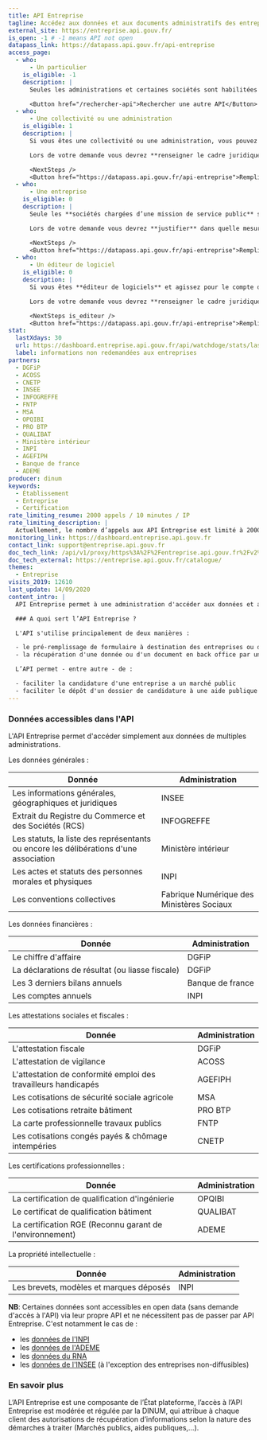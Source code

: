 ```yaml
---
title: API Entreprise
tagline: Accédez aux données et aux documents administratifs des entreprises et des associations, afin de simplifier leurs démarches
external_site: https://entreprise.api.gouv.fr/
is_open: -1 # -1 means API not open
datapass_link: https://datapass.api.gouv.fr/api-entreprise
access_page:
  - who:
      - Un particulier
    is_eligible: -1
    description: |
      Seules les administrations et certaines sociétés sont habilitées à utiliser API Entreprise.

      <Button href="/rechercher-api">Rechercher une autre API</Button>
  - who:
      - Une collectivité ou une administration
    is_eligible: 1
    description: |
      Si vous êtes une collectivité ou une administration, vous pouvez remplir une demande d’accès à l’API Entreprise vous-même pour l'entité que vous représentez.

      Lors de votre demande vous devrez **renseigner le cadre juridique (un texte ou délibération/décision)** qui légitime l'entité pour laquelle vous opérez à recevoir ces données.

      <NextSteps />
      <Button href="https://datapass.api.gouv.fr/api-entreprise">Remplir une demande</Button>
  - who:
      - Une entreprise
    is_eligible: 0
    description: |
      Seule les **sociétés chargées d’une mission de service public** sont éligibles.

      Lors de votre demande vous devrez **justifier** dans quelle mesure vous rentrez dans ce cadre juridique.

      <NextSteps />
      <Button href="https://datapass.api.gouv.fr/api-entreprise">Remplir une demande</Button>
  - who:
      - Un éditeur de logiciel
    is_eligible: 0
    description: |
      Si vous êtes **éditeur de logiciels** et agissez pour le compte d'une administration ou d'une collectivité, vous pouvez remplir vous même une demande d'accès à l'API entreprise pour l'entité que vous représentez.

      Lors de votre demande vous devrez **renseigner le cadre juridique (un texte ou délibération/décision)** qui légitime  l'entité pour laquelle vous opérez à recevoir ces données.

      <NextSteps is_editeur />
      <Button href="https://datapass.api.gouv.fr/api-entreprise">Remplir une demande</Button>
stat:
  lastXdays: 30
  url: https://dashboard.entreprise.api.gouv.fr/api/watchdoge/stats/last_30_days_usage
  label: informations non redemandées aux entreprises
partners:
  - DGFiP
  - ACOSS
  - CNETP
  - INSEE
  - INFOGREFFE
  - FNTP
  - MSA
  - OPQIBI
  - PRO BTP
  - QUALIBAT
  - Ministère intérieur
  - INPI
  - AGEFIPH
  - Banque de france
  - ADEME
producer: dinum
keywords:
  - Établissement
  - Entreprise
  - Certification
rate_limiting_resume: 2000 appels / 10 minutes / IP
rate_limiting_description: |
  Actuellement, le nombre d’appels aux API Entreprise est limité à 2000 requêtes tranche de 10 minutes par IP. Au delà, l’adresse IP est bannie de nos serveurs, et ces derniers ne répondent alors simplement pas. Si vous pensez être dans cette situation, vous pouvez nous contacter à support@entreprise.api.gouv.fr.
monitoring_link: https://dashboard.entreprise.api.gouv.fr
contact_link: support@entreprise.api.gouv.fr
doc_tech_link: /api/v1/proxy/https%3A%2F%2Fentreprise.api.gouv.fr%2Fv2%2Fopen-api.yml
doc_tech_external: https://entreprise.api.gouv.fr/catalogue/
themes:
  - Entreprise
visits_2019: 12610
last_update: 14/09/2020
content_intro: |
  API Entreprise permet à une administration d'accéder aux données et aux documents administratifs des entreprises et des associations, afin de simplifier leurs démarches.

  ### A quoi sert l’API Entreprise ?

  L'API s'utilise principalement de deux manières :

  - le pré-remplissage de formulaire à destination des entreprises ou des associations
  - la récupération d'une donnée ou d'un document en back office par un agent

  L’API permet - entre autre - de :

  - faciliter la candidature d'une entreprise a un marché public
  - faciliter le dépôt d'un dossier de candidature à une aide publique par une entreprise
---
```


### Données accessibles dans l'API

L'API Entreprise permet d'accéder simplement aux données de multiples administrations.

Les données générales :

| Donnée                                                                                | Administration                            |
| ------------------------------------------------------------------------------------- | ----------------------------------------- |
| Les informations générales, géographiques et juridiques                               | INSEE                                     |
| Extrait du Registre du Commerce et des Sociétés (RCS)                                 | INFOGREFFE                                |
| Les statuts, la liste des représentants ou encore les délibérations d'une association | Ministère intérieur                       |
| Les actes et statuts des personnes morales et physiques                               | INPI                                      |
| Les conventions collectives                                                           | Fabrique Numérique des Ministères Sociaux |

Les données financières :

| Donnée                                          | Administration   |
| ----------------------------------------------- | ---------------- |
| Le chiffre d'affaire                            | DGFiP            |
| La déclarations de résultat (ou liasse fiscale) | DGFiP            |
| Les 3 derniers bilans annuels                   | Banque de france |
| Les comptes annuels                             | INPI             |

Les attestations sociales et fiscales :

| Donnée                                                         | Administration |
| -------------------------------------------------------------- | -------------- |
| L'attestation fiscale                                          | DGFiP          |
| L'attestation de vigilance                                     | ACOSS          |
| L'attestation de conformité emploi des travailleurs handicapés | AGEFIPH        |
| Les cotisations de sécurité sociale agricole                   | MSA            |
| Les cotisations retraite bâtiment                              | PRO BTP        |
| La carte professionnelle travaux publics                       | FNTP           |
| Les cotisations congés payés & chômage intempéries             | CNETP          |

Les certifications professionnelles :

| Donnée                                                   | Administration |
| -------------------------------------------------------- | -------------- |
| La certification de qualification d'ingénierie           | OPQIBI         |
| Le certificat de qualification bâtiment                  | QUALIBAT       |
| La certification RGE (Reconnu garant de l'environnement) | ADEME          |

La propriété intellectuelle :

| Donnée                                  | Administration |
| --------------------------------------- | -------------- |
| Les brevets, modèles et marques déposés | INPI           |

**NB**: Certaines données sont accessibles en open data (sans demande d'accès à l'API) via leur propre API et ne nécessitent pas de passer par API Entreprise. C'est notamment le cas de :

- les [données de l'INPI](/les-api/api_inpi)
- les [données de l'ADEME](/les-api/api_professionnels_rge)
- les [données du RNA](/les-api/api_rna)
- les [données de l'INSEE](/guides/quelle-api-sirene) (à l'exception des entreprises <External href="https://www.insee.fr/fr/information/4127417#:~:text=Qu'est%2Dce%20qu',96%20du%20code%20de%20commerce.">non-diffusibles</External>)

### En savoir plus

L’<External href="https://entreprise.api.gouv.fr/">API Entreprise</External> est une composante de l’État plateforme, l’accès à l’API Entreprise est modérée et régulée par la DINUM, qui attribue à chaque client des autorisations de récupération d’informations selon la nature des démarches à traiter (Marchés publics, aides publiques,…).
